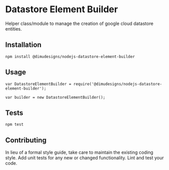 Datastore Element Builder
=========

Helper class/module to manage the creation of google cloud datastore entities.

## Installation

  `npm install @dimudesigns/nodejs-datastore-element-builder`

## Usage

    var DatastoreElementBuilder = require('@dimudesigns/nodejs-datastore-element-builder');

    var builder = new DatastoreElementBuilder();


## Tests

  `npm test`

## Contributing

In lieu of a formal style guide, take care to maintain the existing coding style. Add unit tests for any new or changed functionality. Lint and test your code.
